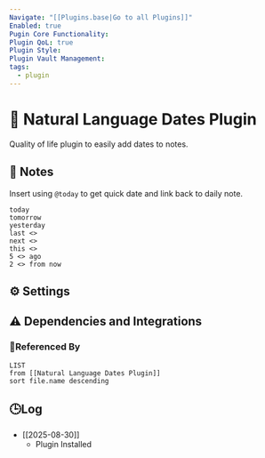 ```yaml
---
Navigate: "[[Plugins.base|Go to all Plugins]]"
Enabled: true
Pugin Core Functionality:
Plugin QoL: true
Plugin Style:
Plugin Vault Management:
tags:
  - plugin
---
```

# 🔌 Natural Language Dates Plugin

Quality of life plugin to easily add dates to notes.

## 📝 Notes

Insert using `@today` to get quick date and link back to daily note.

```
today
tomorrow
yesterday
last <>
next <>
this <>
5 <> ago
2 <> from now
```

## ⚙️ Settings

## ⚠️ Dependencies and Integrations

### 🔗Referenced By

```dataview
LIST
from [[Natural Language Dates Plugin]]
sort file.name descending
```

## 🕒Log

- [[2025-08-30]]
	- Plugin Installed
